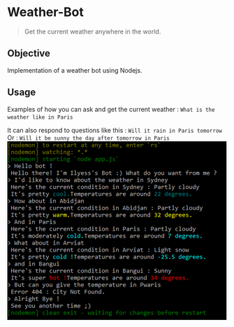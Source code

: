 # Weather-Bot
> Get the current weather anywhere in the world.

## Objective
Implementation of a weather bot using Nodejs.

## Usage
Examples of how you can ask and get the current weather : ```What is the weather like in Paris```

It can also respond to questions like this : ```Will it rain in Paris tomorrow```
Or : ```Will it be sunny the day after tomorrow in Paris```
![Alt text](BotUsage.png?raw=true "Title")
